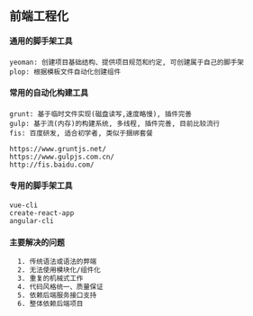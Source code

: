 
## 前端工程化

#### 通用的脚手架工具
```
yeoman: 创建项目基础结构、提供项目规范和约定, 可创建属于自己的脚手架
plop: 根据模板文件自动化创建组件
```

#### 常用的自动化构建工具
```
grunt: 基于临时文件实现(磁盘读写,速度略慢), 插件完善
gulp: 基于流(内存)的构建系统, 多线程, 插件完善, 目前比较流行
fis: 百度研发, 适合初学者, 类似于捆绑套餐

https://www.gruntjs.net/
https://www.gulpjs.com.cn/
http://fis.baidu.com/
```

#### 专用的脚手架工具
```
vue-cli
create-react-app
angular-cli
```

#### 主要解决的问题
```bash
  1. 传统语法或语法的弊端
  2. 无法使用模块化/组件化
  3. 重复的机械式工作
  4. 代码风格统一、质量保证
  5. 依赖后端服务接口支持
  6. 整体依赖后端项目
```

